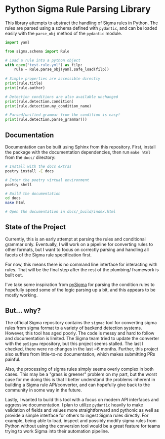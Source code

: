 # Python Sigma Rule Parsing Library

This library attempts to abstract the handling of Sigma rules in Python.
The rules are parsed using a schema defined with `pydantic`, and can be
loaded easily with the `parse_obj` method of the `pydantic` module.

```py
import yaml

from sigma.schema import Rule

# Load a rule into a python object
with open("test-rule.yml") as filp:
    rule = Rule.parse_obj(yaml.safe_load(filp))
    
# Simple properties are accessible directly
print(rule.title)
print(rule.author)

# Detection conditions are also available unchanged
print(rule.detection.condition)
print(rule.detection.my_condition_name)

# Parsed/unified grammar from the condition is easy!
print(rule.detection.parse_grammar())
```

## Documentation

Documentation can be built using Sphinx from this repository. First,
install the package with the documentation dependencies, then run
`make html` from the `docs/` directory:

``` sh
# Install with the docs extras
poetry install -E docs

# Enter the poetry virtual environment
poetry shell

# Build the documentation
cd docs
make html

# Open the documentation in docs/_build/index.html
```

## State of the Project

Currently, this is an early attempt at parsing the rules and conditional
grammar only. Eventually, I will work on a pipeline for converting rules
to other formats, but I want to focus on correctly parsing and handling
all facets of the Sigma rule specification first.

For now, this means there is no command line interface for interacting
with rules. That will be the final step after the rest of the plumbing/
framework is built out.

I've take some inspiration from [pySigma](https://github.com/SigmaHQ/pySigma.git)
for parsing the condition rules to hopefully speed some of the logic parsing
up a bit, and this appears to be mostly working.

## But... why?

The official Sigma repository contains the `sigmac` tool for converting
sigma rules from sigma format to a variety of backend detection systems.
However, this tool has aged poorly. The code is messy and hard to follow
and documentation is limited. The Sigma team tried to update the converter
with the `pySigma` repository, but this project seems stalled. The last
I checked, there were no changes in the last ~6 months. Further, this
project also suffers from little-to-no documentation, which makes submitting
PRs painful.

Also, the processing of sigma rules simply seems overly complex in both
cases. This may be a "grass is greener" problem on my part, but the worst
case for me doing this is that I better understand the problems inherent
in building a Sigma rule API/converter, and can hopefully give back to the
community in some way in the future.

Lastly, I wanted to build this tool with a focus on modern API interfaces
and aggressive documentation. I plan to utilize `pydantic` heavily to make
validation of fields and values more straightforward and pythonic as well
as provide a simple interface for others to ingest Sigma rules directly.
For example, being able to load, inspect and possibly modify sigma rules
from Python without using the conversion tool would be a great feature for
teams trying to work Sigma into their automation pipeline.
